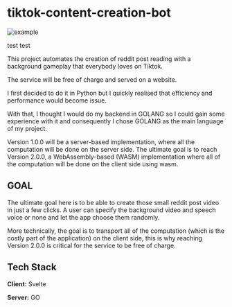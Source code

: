 
# tiktok-content-creation-bot

![example](https://github.com/OthmaneHachad/tiktok-content-creation-bot/assets/75754374/3e35efd3-0700-4e96-bac6-ee494ea2564a)

test test



This project automates the creation of reddit post reading with a background gameplay that everybody loves on Tiktok. 

The service will be free of charge and served on a website.

I first decided to do it in Python but I quickly realised that efficiency and performance would become issue.

With that, I thought I would do my backend in GOLANG so I 
could gain some experience with it and consequently I chose GOLANG as the main language of my project. 

Version 1.0.0 will be a server-based implementation, where all the computation
will be done on the server side. The ultimate goal is to reach Version 2.0.0, a WebAssembly-based (WASM) implementation where all of the computation will be done on the client side using wasm.


## GOAL

The ultimate goal here is to be able to create those small reddit post video in just a few clicks. A user can specify the background video and speech voice or none and let the app choose them randomly.

More technically, the goal is to transport all of the computation (which is the costly part of the application) on the client side, this is why reaching Version 2.0.0 is critical for the service to be free of charge.
## Tech Stack

**Client:** Svelte 

**Server:** GO

